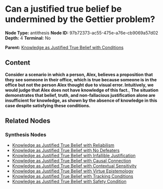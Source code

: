 # Can a justified true belief be undermined by the Gettier problem?

**Node Type:** antithesis
**Node ID:** 97b72373-ac55-475e-a76e-cb9069a57d02
**Depth:** 4
**Terminal:** No

**Parent:** [Knowledge as Justified True Belief with Conditions](knowledge-as-justified-true-belief-with-conditions-synthesis-461b6bb3-fea1-4033-9e8a-e4438321a22b.md)

## Content

**Consider a scenario in which a person, Alex, believes a proposition that they see someone in their office, which is true because someone is in the office but not the person Alex thought due to visual error. Intuitively, we would judge that Alex does not have knowledge of this fact.**, **The situation demonstrates that belief, truth, and non-fallacious justification alone are insufficient for knowledge, as shown by the absence of knowledge in this case despite satisfying these conditions.**

## Related Nodes

### Synthesis Nodes

- [Knowledge as Justified True Belief with Reliabilism](knowledge-as-justified-true-belief-with-reliabilism-synthesis-334b9f4b-077f-4feb-92af-2371e3b2eb51.md)
- [Knowledge as Justified True Belief with No Defeaters](knowledge-as-justified-true-belief-with-no-defeaters-synthesis-97236ff4-21e8-425e-9695-6244113be0f3.md)
- [Knowledge as Justified True Belief with Infallible Justification](knowledge-as-justified-true-belief-with-infallible-justification-synthesis-2167db97-1876-4720-9bf8-b72c2eab0b58.md)
- [Knowledge as Justified True Belief with Causal Connection](knowledge-as-justified-true-belief-with-causal-connection-synthesis-180850a2-53e2-45d3-8a3a-3b35054d78f6.md)
- [Knowledge as Justified True Belief with Contextual Sensitivity](knowledge-as-justified-true-belief-with-contextual-sensitivity-synthesis-4d0967c7-3fc5-42e9-ba20-48e0ac1f7113.md)
- [Knowledge as Justified True Belief with Virtue Epistemology](knowledge-as-justified-true-belief-with-virtue-epistemology-synthesis-7c975523-43ba-41e3-b193-2d54bf1b1012.md)
- [Knowledge as Justified True Belief with Tracking Conditions](knowledge-as-justified-true-belief-with-tracking-conditions-synthesis-eb208cc6-e8a8-4cf7-8cdf-acc5063aebd9.md)
- [Knowledge as Justified True Belief with Safety Condition](knowledge-as-justified-true-belief-with-safety-condition-synthesis-bbcc5db8-536d-4e4b-8bc4-376f9192556b.md)
